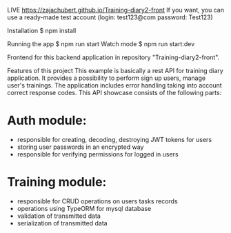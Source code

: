 LIVE  https://zajachubert.github.io/Training-diary2-front
If you want, you can use a ready-made test account (login: test123@com password: Test123)

Installation
$ npm install

Running the app
$ npm run start
Watch mode
$ npm run start:dev

Frontend for this backend application in repository "Training-diary2-front".

Features of this project
This example is basically a rest API for training diary application. 
It provides a possibility to perform sign up users, manage user's trainings.
The application includes error handling taking into account correct response codes.
This API showcase consists of the following parts:
# Auth module:
- responsible for creating, decoding, destroying JWT tokens for users
- storing user passwords in an encrypted way
- responsible for verifying permissions for logged in users
# Training module:
 - responsible for CRUD operations on users tasks records
 - operations using TypeORM for mysql database
 - validation of transmitted data
 - serialization of transmitted data











